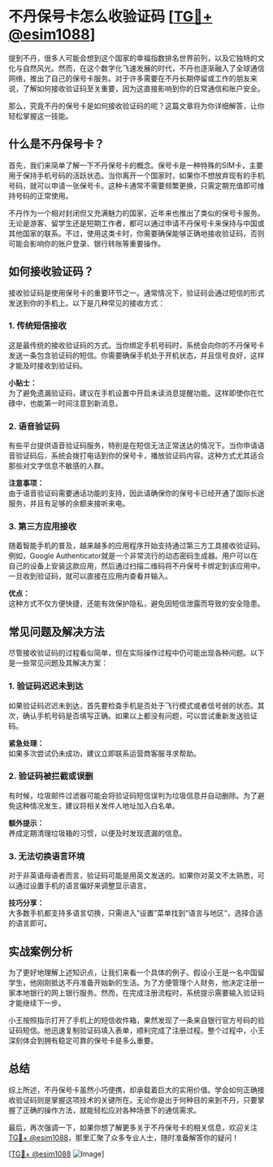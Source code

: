 # 不丹保号卡怎么收验证码 [[TG💪+ @esim1088](https://t.me/s/esim1088)]

提到不丹，很多人可能会想到这个国家的幸福指数排名世界前列，以及它独特的文化与自然风光。然而，在这个数字化飞速发展的时代，不丹也逐渐融入了全球通信网络，推出了自己的保号卡服务。对于许多需要在不丹长期停留或工作的朋友来说，了解如何接收验证码至关重要，因为这直接影响到你的日常通信和账户安全。

那么，究竟不丹的保号卡是如何接收验证码的呢？这篇文章将为你详细解答，让你轻松掌握这一技能。

## 什么是不丹保号卡？

首先，我们来简单了解一下不丹保号卡的概念。保号卡是一种特殊的SIM卡，主要用于保持手机号码的活跃状态。当你离开一个国家时，如果你不想放弃现有的手机号码，就可以申请一张保号卡。这种卡通常不需要频繁更换，只需定期充值即可维持号码的正常使用。

不丹作为一个相对封闭但又充满魅力的国家，近年来也推出了类似的保号卡服务。无论是游客、留学生还是短期工作者，都可以通过申请不丹保号卡来保持与中国或其他国家的联系。不过，使用这类卡时，你需要确保能够正确地接收验证码，否则可能会影响你的账户登录、银行转账等重要操作。

## 如何接收验证码？

接收验证码是使用保号卡的重要环节之一。通常情况下，验证码会通过短信的形式发送到你的手机上。以下是几种常见的接收方式：

### 1. **传统短信接收**

这是最传统的接收验证码的方式。当你绑定手机号码时，系统会向你的不丹保号卡发送一条包含验证码的短信。你需要确保手机处于开机状态，并且信号良好，这样才能及时接收到验证码。

**小贴士：**  
为了避免遗漏验证码，建议在手机设置中开启未读消息提醒功能。这样即使你在忙碌中，也能第一时间注意到新消息。

### 2. **语音验证码**

有些平台提供语音验证码服务，特别是在短信无法正常送达的情况下。当你申请语音验证码后，系统会拨打电话到你的保号卡，播放验证码内容。这种方式尤其适合那些对文字信息不敏感的人群。

**注意事项：**  
由于语音验证码需要通话功能的支持，因此请确保你的保号卡已经开通了国际长途服务，并且有足够的余额来接听来电。

### 3. **第三方应用接收**

随着智能手机的普及，越来越多的应用程序开始支持通过第三方工具接收验证码。例如，Google Authenticator就是一个非常流行的动态密码生成器。用户可以在自己的设备上安装这款应用，然后通过扫描二维码将不丹保号卡绑定到该应用中。一旦收到验证码，就可以直接在应用内查看并输入。

**优点：**  
这种方式不仅方便快捷，还能有效保护隐私，避免因短信泄露而导致的安全隐患。

## 常见问题及解决方法

尽管接收验证码的过程看似简单，但在实际操作过程中仍可能出现各种问题。以下是一些常见问题及其解决方案：

### 1. **验证码迟迟未到达**

如果验证码迟迟未到达，首先要检查手机是否处于飞行模式或者信号弱的状态。其次，确认手机号码是否填写正确。如果以上都没有问题，可以尝试重新发送验证码。

**紧急处理：**  
如果多次尝试仍未成功，建议立即联系运营商客服寻求帮助。

### 2. **验证码被拦截或误删**

有时候，垃圾邮件过滤器可能会将验证码短信误判为垃圾信息并自动删除。为了避免这种情况发生，建议将相关发件人地址加入白名单。

**额外提示：**  
养成定期清理垃圾箱的习惯，以便及时发现遗漏的信息。

### 3. **无法切换语言环境**

对于非英语母语者而言，验证码可能是用英文发送的。如果你对英文不太熟悉，可以通过设置手机的语言偏好来调整显示语言。

**技巧分享：**  
大多数手机都支持多语言切换，只需进入“设置”菜单找到“语言与地区”，选择合适的语言即可。

## 实战案例分析

为了更好地理解上述知识点，让我们来看一个具体的例子。假设小王是一名中国留学生，他刚刚抵达不丹准备开始新的生活。为了方便管理个人财务，他决定注册一家本地银行的网上银行服务。然而，在完成注册流程时，系统提示需要输入验证码才能继续下一步。

小王按照指示打开了手机上的短信收件箱，果然发现了一条来自银行官方号码的验证码短信。他迅速复制验证码填入表单，顺利完成了注册过程。整个过程中，小王深刻体会到拥有稳定可靠的保号卡是多么重要。

## 总结

综上所述，不丹保号卡虽然小巧便携，却承载着巨大的实用价值。学会如何正确接收验证码则是掌握这项技术的关键所在。无论你是出于何种目的来到不丹，只要掌握了正确的操作方法，就能轻松应对各种场景下的通信需求。

最后，再次强调一下，如果你想了解更多关于不丹保号卡的相关信息，欢迎关注[TG💪+ @esim1088](https://t.me/s/esim1088)，那里汇聚了众多专业人士，随时准备解答你的疑问！

[[TG💪+ @esim1088](https://t.me/s/esim1088) ![Image](https://i.postimg.cc/4NQfJmqS/Snipaste-2025-05-13-00-14-12.png)]